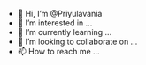 - 👋 Hi, I’m @Priyulavania
- 👀 I’m interested in ...
- 🌱 I’m currently learning ...
- 💞️ I’m looking to collaborate on ...
- 📫 How to reach me ...

<!---
Priyulavania/Priyulavania is a ✨ special ✨ repository because its `README.md` (this file) appears on your GitHub profile.
You can click the Preview link to take a look at your changes.
--->
